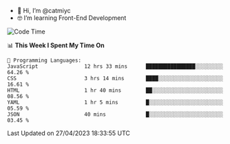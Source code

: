 - 👋 Hi, I’m @catmiyc
- 🤓 I’m learning Front-End Development

<!---
catmiyc/catmiyc is a ✨ special ✨ repository because its `README.md` (this file) appears on your GitHub profile.
You can click the Preview link to take a look at your changes.
--->


<!--START_SECTION:waka-->
![Code Time](http://img.shields.io/badge/Code%20Time-159%20hrs%2029%20mins-blue)

📊 **This Week I Spent My Time On** 

```text
💬 Programming Languages: 
JavaScript               12 hrs 33 mins      ████████████████░░░░░░░░░   64.26 % 
CSS                      3 hrs 14 mins       ████░░░░░░░░░░░░░░░░░░░░░   16.61 % 
HTML                     1 hr 40 mins        ██░░░░░░░░░░░░░░░░░░░░░░░   08.56 % 
YAML                     1 hr 5 mins         █░░░░░░░░░░░░░░░░░░░░░░░░   05.59 % 
JSON                     40 mins             █░░░░░░░░░░░░░░░░░░░░░░░░   03.45 % 
```


 Last Updated on 27/04/2023 18:33:55 UTC
<!--END_SECTION:waka-->
